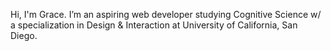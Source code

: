 Hi, I'm Grace. 
I’m an aspiring web developer studying Cognitive Science w/ a specialization in Design & Interaction at University of California, San Diego.
